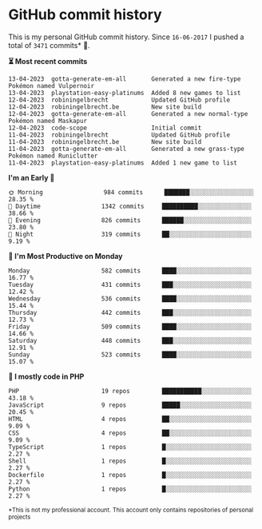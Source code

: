 # GitHub commit history
This is my personal GitHub commit history. Since <!--START_SECTION:first-commit-date-->`16-06-2017`<!--END_SECTION:first-commit-date--> I pushed a total of <!--START_SECTION:total-commit-count-->`3471`<!--END_SECTION:total-commit-count--> commits* 🎉.

<!--START_SECTION:most-recent-commits-->
**⏳ Most recent commits**
                                        
```text
13-04-2023  gotta-generate-em-all       Generated a new fire-type Pokémon named Vulpernoir
13-04-2023  playstation-easy-platinums  Added 8 new games to list
12-04-2023  robiningelbrecht            Updated GitHub profile
12-04-2023  robiningelbrecht.be         New site build
12-04-2023  gotta-generate-em-all       Generated a new normal-type Pokémon named Maskapur
12-04-2023  code-scope                  Initial commit
11-04-2023  robiningelbrecht            Updated GitHub profile
11-04-2023  robiningelbrecht.be         New site build
11-04-2023  gotta-generate-em-all       Generated a new grass-type Pokémon named Runiclutter
11-04-2023  playstation-easy-platinums  Added 1 new game to list
```
<!--END_SECTION:most-recent-commits-->  

<!--START_SECTION:commits-per-day-time-->
**I&#039;m an Early 🐤**

```text
🌞 Morning                 984 commits      ███████░░░░░░░░░░░░░░░░░░   28.35 %
🌆 Daytime                 1342 commits     ██████████░░░░░░░░░░░░░░░   38.66 %
🌃 Evening                 826 commits      ██████░░░░░░░░░░░░░░░░░░░   23.80 %
🌙 Night                   319 commits      ██░░░░░░░░░░░░░░░░░░░░░░░   9.19 %
```
<!--END_SECTION:commits-per-day-time-->  

<!--START_SECTION:commits-per-weekday-->
**📅 I&#039;m Most Productive on Monday**

```text
Monday                    582 commits      ████░░░░░░░░░░░░░░░░░░░░░   16.77 %
Tuesday                   431 commits      ███░░░░░░░░░░░░░░░░░░░░░░   12.42 %
Wednesday                 536 commits      ████░░░░░░░░░░░░░░░░░░░░░   15.44 %
Thursday                  442 commits      ███░░░░░░░░░░░░░░░░░░░░░░   12.73 %
Friday                    509 commits      ████░░░░░░░░░░░░░░░░░░░░░   14.66 %
Saturday                  448 commits      ███░░░░░░░░░░░░░░░░░░░░░░   12.91 %
Sunday                    523 commits      ████░░░░░░░░░░░░░░░░░░░░░   15.07 %
```
<!--END_SECTION:commits-per-weekday-->  

<!--START_SECTION:repos-per-language-->
**💬 I mostly code in PHP**

```text
PHP                       19 repos         ███████████░░░░░░░░░░░░░░   43.18 %
JavaScript                9 repos          █████░░░░░░░░░░░░░░░░░░░░   20.45 %
HTML                      4 repos          ██░░░░░░░░░░░░░░░░░░░░░░░   9.09 %
CSS                       4 repos          ██░░░░░░░░░░░░░░░░░░░░░░░   9.09 %
TypeScript                1 repos          █░░░░░░░░░░░░░░░░░░░░░░░░   2.27 %
Shell                     1 repos          █░░░░░░░░░░░░░░░░░░░░░░░░   2.27 %
Dockerfile                1 repos          █░░░░░░░░░░░░░░░░░░░░░░░░   2.27 %
Python                    1 repos          █░░░░░░░░░░░░░░░░░░░░░░░░   2.27 %
```
<!--END_SECTION:repos-per-language-->  

<sub>*This is not my professional account. This account only contains repositories of personal projects</sub>

